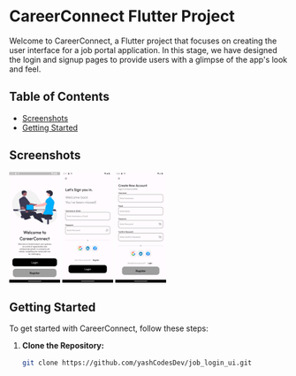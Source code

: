 # CareerConnect Flutter Project

Welcome to CareerConnect, a Flutter project that focuses on creating the user interface for a job portal application. In this stage, we have designed the login and signup pages to provide users with a glimpse of the app's look and feel.

## Table of Contents

- [Screenshots](#screenshots)
- [Getting Started](#getting-started)

## Screenshots

<img src="home_screenshot.png" height="200">

<img src="login_screenshot.png" height="200">


<img src="register_screenshot.png" height="200">


## Getting Started

To get started with CareerConnect, follow these steps:

1. **Clone the Repository:**
   ```bash
   git clone https://github.com/yashCodesDev/job_login_ui.git
